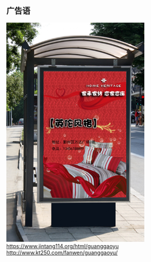## 广告语
![](images/2022-11-17-13-05-37.png)
https://www.jintang114.org/html/guanggaoyu
http://www.kt250.com/fanwen/guanggaoyu/
